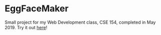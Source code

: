 # EggFaceMaker

Small project for my Web Development class, CSE 154, completed in May 2019.
Try it out [here](annieztang.github.io/eggfacemaker/)!
